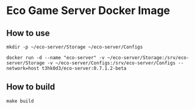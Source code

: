 # Eco Game Server Docker Image

## How to use

```
mkdir -p ~/eco-server/Storage ~/eco-server/Configs

docker run -d --name "eco-server" -v ~/eco-server/Storage:/srv/eco-server/Storage -v ~/eco-server/Configs:/srv/eco-server/Configs --network=host t3hk0d3/eco-server:0.7.1.2-beta
```

## How to build

```
make build
```